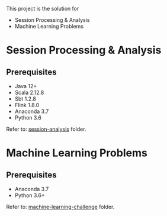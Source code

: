 
This project is the solution for

* Session Processing & Analysis
* Machine Learning Problems


# Session Processing & Analysis

## Prerequisites

* Java 12+
* Scala 2.12.8
* Sbt 1.2.8
* Flink 1.8.0
* Anaconda 3.7
* Python 3.6

Refer to: [session-analysis]((session-analysis/README.md)) folder.


# Machine Learning Problems

## Prerequisites

* Anaconda 3.7
* Python 3.6+

Refer to: [machine-learning-challenge]((machine-learning-challenge/README.md)) folder.
